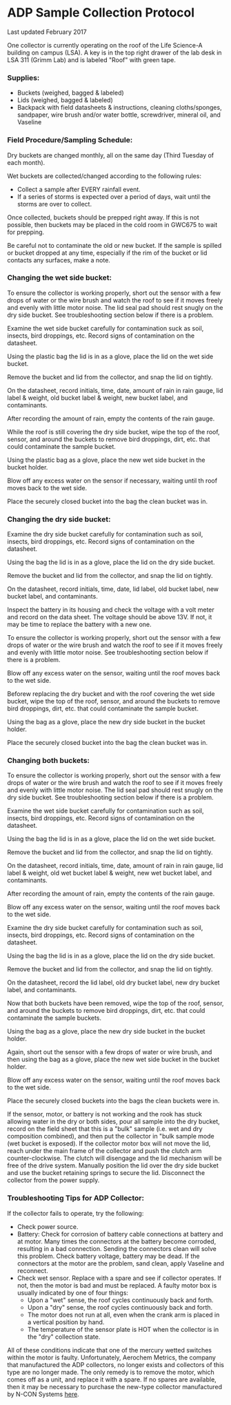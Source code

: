 # **ADP Sample Collection Protocol**

Last updated February 2017


One collector is currently operating on the roof of the Life Science-A building on campus (LSA). A key is in the top right drawer of the lab desk in LSA 311 (Grimm Lab) and is labeled "Roof" with green tape.

### **Supplies:**

* Buckets (weighed, bagged & labeled)
* Lids (weighed, bagged & labeled)
* Backpack with field datasheets & instructions, cleaning cloths/sponges, sandpaper, wire brush and/or water bottle, screwdriver, mineral oil, and Vaseline

### **Field Procedure/Sampling Schedule:**

Dry buckets are changed monthly, all on the same day (Third Tuesday of each month).  

Wet buckets are collected/changed according to the following rules:

* Collect a sample after EVERY rainfall event.
* If a series of storms is expected over a period of days, wait until the storms are over to collect.

Once collected, buckets should be prepped right away. If this is not possible, then buckets may be placed in the cold room in GWC675 to wait for prepping.  

Be careful not to contaminate the old or new bucket. If the sample is spilled or bucket dropped at any time, especially if the rim of the bucket or lid contacts any surfaces, make a note.  

### **Changing the wet side bucket:**

To ensure the collector is working properly, short out the sensor with a few drops of water or the wire brush and watch the roof to see if it moves freely and evenly with little motor noise. The lid seal pad should rest snugly on the dry side bucket. See troubleshooting section below if there is a problem.  

Examine the wet side bucket carefully for contamination suck as soil, insects, bird droppings, etc. Record signs of contamination on the datasheet.  

Using the plastic bag the lid is in as a glove, place the lid on the wet side bucket.  

Remove the bucket and lid from the collector, and snap the lid on tightly.  

On the datasheet, record initials, time, date, amount of rain in rain gauge, lid label & weight, old bucket label & weight, new bucket label, and contaminants.  

After recording the amount of rain, empty the contents of the rain gauge.  

While the roof is still covering the dry side bucket, wipe the top of the roof, sensor, and around the buckets to remove bird droppings, dirt, etc. that could contaminate the sample bucket.  

Using the plastic bag as a glove, place the new wet side bucket in the bucket holder.  

Blow off any excess water on the sensor if necessary, waiting until th roof moves back to the wet side.  

Place the securely closed bucket into the bag the clean bucket was in.  


### **Changing the dry side bucket:**

Examine the dry side bucket carefully for contamination such as soil, insects, bird droppings, etc. Record signs of contamination on the datasheet.  

Using the bag the lid is in as a glove, place the lid on the dry side bucket.  

Remove the bucket and lid from the collector, and snap the lid on tightly.  

On the datasheet, record initials, time, date, lid label, old bucket label, new bucket label, and contaminants.  

Inspect the battery in its housing and check the voltage with a volt meter and record on the data sheet. The voltage should be above 13V. If not, it may be time to replace the battery with a new one.  

To ensure the collector is working properly, short out the sensor with a few drops of water or the wire brush and watch the roof to see if it moves freely and evenly with little motor noise. See troubleshooting section below if there is a problem.  

Blow off any excess water on the sensor, waiting until the roof moves back to the wet side.  

Beforew replacing the dry bucket and with the roof covering the wet side bucket, wipe the top of the roof, sensor, and around the buckets to remove bird droppings, dirt, etc. that could contaminate the sample bucket.  

Using the bag as a glove, place the new dry side bucket in the bucket holder.  

Place the securely closed bucket into the bag the clean bucket was in.  


### **Changing both buckets:**

To ensure the collector is working properly, short out the sensor with a few drops of water or the wire brush and watch the roof to see if it moves freely and evenly with little motor noise. The lid seal pad should rest snugly on the dry side bucket. See troubleshooting section below if there is a problem.  

Examine the wet side bucket carefully for contamination such as soil, insects, bird droppings, etc. Record signs of contamination on the datasheet.  

Using the bag the lid is in as a glove, place the lid on the wet side bucket.  

Remove the bucket and lid from the collector, and snap the lid on tightly.  

On the datasheet, record initials, time, date, amount of rain in rain gauge, lid label & weight, old wet bucket label & weight, new wet bucket label, and contaminants.  

After recording the amount of rain, empty the contents of the rain gauge.  

Blow off any excess water on the sensor, waiting until the roof moves back to the wet side.  

Examine the dry side bucket carefully for contamination such as soil, insects, bird droppings, etc. Record signs of contamination on the datasheet.  

Using the bag the lid is in as a glove, place the lid on the dry side bucket.  

Remove the bucket and lid from the collector, and snap the lid on tightly.  

On the datasheet, record the lid label, old dry bucket label, new dry bucket label, and contaminants.  

Now that both buckets have been removed, wipe the top of the roof, sensor, and around the buckets to remove bird droppings, dirt, etc. that could contaminate the sample buckets.  

Using the bag as a glove, place the new dry side bucket in the bucket holder.  

Again, short out the sensor with a few drops of water or wire brush, and then using the bag as a glove, place the new wet side bucket in the bucket holder.  

Blow off any excess water on the sensor, waiting until the roof moves back to the wet side.  

Place the securely closed buckets into the bags the clean buckets were in.  

If the sensor, motor, or battery is not working and the rook has stuck allowing water in the dry or both sides, pour all sample into the dry bucket, record on the field sheet that this is a "bulk" sample (i.e. wet and dry composition combined), and then put the collector in "bulk sample mode (wet bucket is exposed). If the collector motor box will not move the lid, reach under the main frame of the collector and push the clutch arm counter-clockwise. The clutch will disengage and the lid mechanism will be free of the drive system. Manually position the lid over the dry side bucket and use the bucket retaining springs to secure the lid. Disconnect the collector from the power supply.  


### **Troubleshooting Tips for ADP Collector:**

If the collector fails to operate, try the following:

* Check power source.
* Battery: Check for corrosion of battery cable connections at battery and at motor. Many times the connectors at the battery become corroded, resulting in a bad connection. Sending the connectors clean will solve this problem. Check battery voltage, battery may be dead. If the connectors at the motor are the problem, sand clean, apply Vaseline and reconnect.
* Check wet sensor. Replace with a spare and see if collector operates. If not, then the motor is bad and must be replaced. A faulty motor box is usually indicated by one of four things:
   * Upon a "wet" sense, the roof cycles continuously back and forth.
   * Upon a "dry" sense, the roof cycles continuously back and forth.
   * The motor does not run at all, even when the crank arm is placed in a vertical position by hand.
   * The temperature of the sensor plate is HOT when the collector is in the "dry" collection state.

All of these conditions indicate that one of the mercury wetted switches within the motor is faulty. Unfortunately, Aerochem Metrics, the company that manufactured the ADP collectors, no longer exists and collectors of this type are no longer made. The only remedy is to remove the motor, which comes off as a unit, and replace it with a spare. If no spares are available, then it may be necessary to purchase the new-type collector manufactured by N-CON Systems [here](http://www.n-con.com/Products/ads.html).